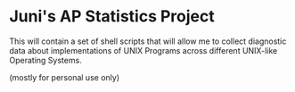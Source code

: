 # Juni's AP Statistics Project

This will contain a set of shell scripts that will allow me to collect diagnostic
data about implementations of UNIX Programs across different UNIX-like Operating Systems.

(mostly for personal use only)
